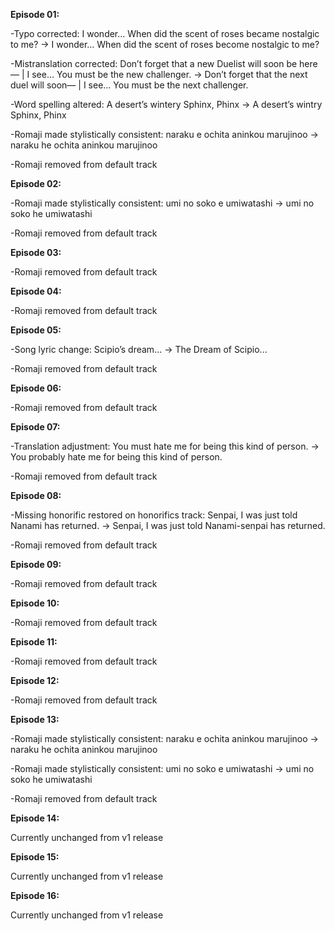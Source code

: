 **Episode 01:**

-Typo corrected: I wonder… When did the scent of roses became nostalgic to me? -> I wonder… When did the scent of roses become nostalgic to me?

-Mistranslation corrected: Don’t forget that a new Duelist will soon be here— | I see… You must be the new challenger. -> Don’t forget that the next duel will soon— | I see… You must be the next challenger.

-Word spelling altered: A desert’s wintery Sphinx, Phinx -> A desert’s wintry Sphinx, Phinx

-Romaji made stylistically consistent: naraku e ochita aninkou marujinoo -> naraku he ochita aninkou marujinoo

-Romaji removed from default track



**Episode 02:**

-Romaji made stylistically consistent: umi no soko e umiwatashi -> umi no soko he umiwatashi

-Romaji removed from default track



**Episode 03:**

-Romaji removed from default track



**Episode 04:**

-Romaji removed from default track



**Episode 05:**

-Song lyric change: Scipio’s dream... -> The Dream of Scipio...

-Romaji removed from default track



**Episode 06:**

-Romaji removed from default track



**Episode 07:**

-Translation adjustment: You must hate me for being this kind of person. -> You probably hate me for being this kind of person.

-Romaji removed from default track



**Episode 08:**

-Missing honorific restored on honorifics track: Senpai, I was just told Nanami has returned. -> Senpai, I was just told Nanami-senpai has returned.

-Romaji removed from default track



**Episode 09:**

-Romaji removed from default track



**Episode 10:**

-Romaji removed from default track



**Episode 11:**

-Romaji removed from default track



**Episode 12:**

-Romaji removed from default track



**Episode 13:**

-Romaji made stylistically consistent: naraku e ochita aninkou marujinoo -> naraku he ochita aninkou marujinoo

-Romaji made stylistically consistent: umi no soko e umiwatashi -> umi no soko he umiwatashi

-Romaji removed from default track



**Episode 14:**

Currently unchanged from v1 release



**Episode 15:**

Currently unchanged from v1 release



**Episode 16:**

Currently unchanged from v1 release
